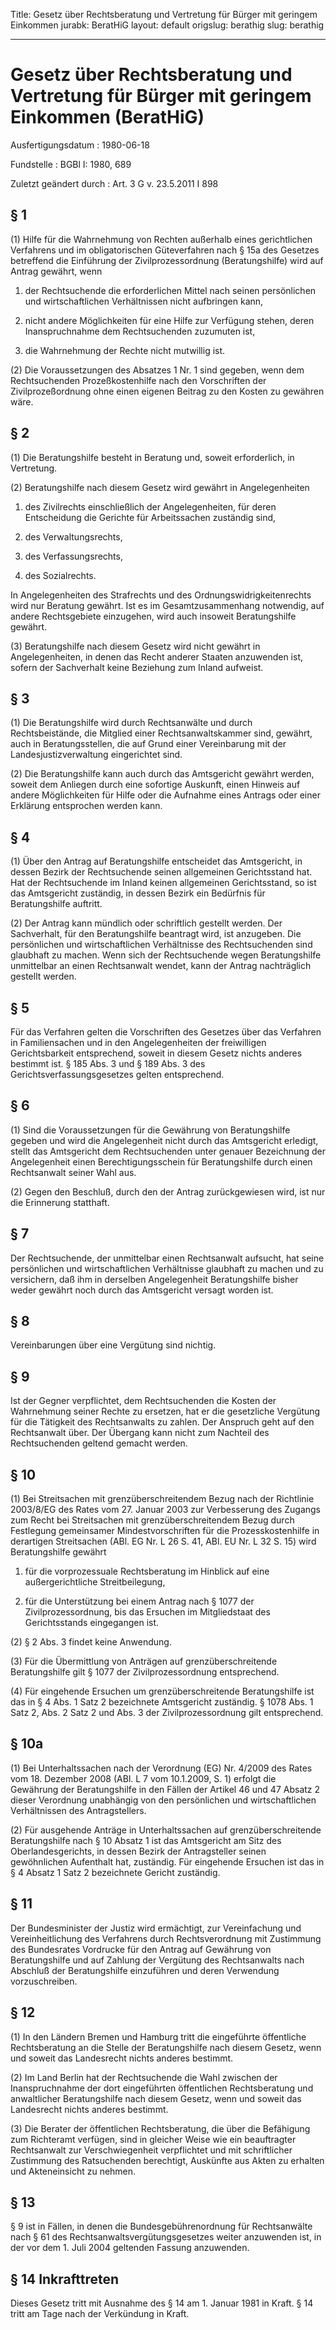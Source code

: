 Title: Gesetz über Rechtsberatung und Vertretung für Bürger mit geringem Einkommen
jurabk: BeratHiG
layout: default
origslug: berathig
slug: berathig

---

# Gesetz über Rechtsberatung und Vertretung für Bürger mit geringem Einkommen (BeratHiG)

Ausfertigungsdatum
:   1980-06-18

Fundstelle
:   BGBl I: 1980, 689

Zuletzt geändert durch
:   Art. 3 G v. 23.5.2011 I 898


## § 1

(1) Hilfe für die Wahrnehmung von Rechten außerhalb eines
gerichtlichen Verfahrens und im obligatorischen Güteverfahren nach §
15a des Gesetzes betreffend die Einführung der Zivilprozessordnung
(Beratungshilfe) wird auf Antrag gewährt, wenn

1.  der Rechtsuchende die erforderlichen Mittel nach seinen persönlichen
    und wirtschaftlichen Verhältnissen nicht aufbringen kann,


2.  nicht andere Möglichkeiten für eine Hilfe zur Verfügung stehen, deren
    Inanspruchnahme dem Rechtsuchenden zuzumuten ist,


3.  die Wahrnehmung der Rechte nicht mutwillig ist.




(2) Die Voraussetzungen des Absatzes 1 Nr. 1 sind gegeben, wenn dem
Rechtsuchenden Prozeßkostenhilfe nach den Vorschriften der
Zivilprozeßordnung ohne einen eigenen Beitrag zu den Kosten zu
gewähren wäre.


## § 2

(1) Die Beratungshilfe besteht in Beratung und, soweit erforderlich,
in Vertretung.

(2) Beratungshilfe nach diesem Gesetz wird gewährt in Angelegenheiten

1.  des Zivilrechts einschließlich der Angelegenheiten, für deren
    Entscheidung die Gerichte für Arbeitssachen zuständig sind,


2.  des Verwaltungsrechts,


3.  des Verfassungsrechts,


4.  des Sozialrechts.



In Angelegenheiten des Strafrechts und des Ordnungswidrigkeitenrechts
wird nur Beratung gewährt. Ist es im Gesamtzusammenhang notwendig, auf
andere Rechtsgebiete einzugehen, wird auch insoweit Beratungshilfe
gewährt.

(3) Beratungshilfe nach diesem Gesetz wird nicht gewährt in
Angelegenheiten, in denen das Recht anderer Staaten anzuwenden ist,
sofern der Sachverhalt keine Beziehung zum Inland aufweist.


## § 3

(1) Die Beratungshilfe wird durch Rechtsanwälte und durch
Rechtsbeistände, die Mitglied einer Rechtsanwaltskammer sind, gewährt,
auch in Beratungsstellen, die auf Grund einer Vereinbarung mit der
Landesjustizverwaltung eingerichtet sind.

(2) Die Beratungshilfe kann auch durch das Amtsgericht gewährt werden,
soweit dem Anliegen durch eine sofortige Auskunft, einen Hinweis auf
andere Möglichkeiten für Hilfe oder die Aufnahme eines Antrags oder
einer Erklärung entsprochen werden kann.


## § 4

(1) Über den Antrag auf Beratungshilfe entscheidet das Amtsgericht, in
dessen Bezirk der Rechtsuchende seinen allgemeinen Gerichtsstand hat.
Hat der Rechtsuchende im Inland keinen allgemeinen Gerichtsstand, so
ist das Amtsgericht zuständig, in dessen Bezirk ein Bedürfnis für
Beratungshilfe auftritt.

(2) Der Antrag kann mündlich oder schriftlich gestellt werden. Der
Sachverhalt, für den Beratungshilfe beantragt wird, ist anzugeben. Die
persönlichen und wirtschaftlichen Verhältnisse des Rechtsuchenden sind
glaubhaft zu machen. Wenn sich der Rechtsuchende wegen Beratungshilfe
unmittelbar an einen Rechtsanwalt wendet, kann der Antrag nachträglich
gestellt werden.


## § 5

Für das Verfahren gelten die Vorschriften des Gesetzes über das
Verfahren in Familiensachen und in den Angelegenheiten der
freiwilligen Gerichtsbarkeit entsprechend, soweit in diesem Gesetz
nichts anderes bestimmt ist. § 185 Abs. 3 und § 189 Abs. 3 des
Gerichtsverfassungsgesetzes gelten entsprechend.


## § 6

(1) Sind die Voraussetzungen für die Gewährung von Beratungshilfe
gegeben und wird die Angelegenheit nicht durch das Amtsgericht
erledigt, stellt das Amtsgericht dem Rechtsuchenden unter genauer
Bezeichnung der Angelegenheit einen Berechtigungsschein für
Beratungshilfe durch einen Rechtsanwalt seiner Wahl aus.

(2) Gegen den Beschluß, durch den der Antrag zurückgewiesen wird, ist
nur die Erinnerung statthaft.


## § 7

Der Rechtsuchende, der unmittelbar einen Rechtsanwalt aufsucht, hat
seine persönlichen und wirtschaftlichen Verhältnisse glaubhaft zu
machen und zu versichern, daß ihm in derselben Angelegenheit
Beratungshilfe bisher weder gewährt noch durch das Amtsgericht versagt
worden ist.


## § 8

Vereinbarungen über eine Vergütung sind nichtig.


## § 9

Ist der Gegner verpflichtet, dem Rechtsuchenden die Kosten der
Wahrnehmung seiner Rechte zu ersetzen, hat er die gesetzliche
Vergütung für die Tätigkeit des Rechtsanwalts zu zahlen. Der Anspruch
geht auf den Rechtsanwalt über. Der Übergang kann nicht zum Nachteil
des Rechtsuchenden geltend gemacht werden.


## § 10

(1) Bei Streitsachen mit grenzüberschreitendem Bezug nach der
Richtlinie 2003/8/EG des Rates vom 27. Januar 2003 zur Verbesserung
des Zugangs zum Recht bei Streitsachen mit grenzüberschreitendem Bezug
durch Festlegung gemeinsamer Mindestvorschriften für die
Prozesskostenhilfe in derartigen Streitsachen (ABl. EG Nr. L 26 S. 41,
ABl. EU Nr. L 32 S. 15) wird Beratungshilfe gewährt

1.  für die vorprozessuale Rechtsberatung im Hinblick auf eine
    außergerichtliche Streitbeilegung,


2.  für die Unterstützung bei einem Antrag nach § 1077 der
    Zivilprozessordnung, bis das Ersuchen im Mitgliedstaat des
    Gerichtsstands eingegangen ist.




(2) § 2 Abs. 3 findet keine Anwendung.

(3) Für die Übermittlung von Anträgen auf grenzüberschreitende
Beratungshilfe gilt § 1077 der Zivilprozessordnung entsprechend.

(4) Für eingehende Ersuchen um grenzüberschreitende Beratungshilfe ist
das in § 4 Abs. 1 Satz 2 bezeichnete Amtsgericht zuständig. § 1078
Abs. 1 Satz 2, Abs. 2 Satz 2 und Abs. 3 der Zivilprozessordnung gilt
entsprechend.


## § 10a

(1) Bei Unterhaltssachen nach der Verordnung (EG) Nr. 4/2009 des Rates
vom 18. Dezember 2008 (ABl. L 7 vom 10.1.2009, S. 1) erfolgt die
Gewährung der Beratungshilfe in den Fällen der Artikel 46 und 47
Absatz 2 dieser Verordnung unabhängig von den persönlichen und
wirtschaftlichen Verhältnissen des Antragstellers.

(2) Für ausgehende Anträge in Unterhaltssachen auf
grenzüberschreitende Beratungshilfe nach § 10 Absatz 1 ist das
Amtsgericht am Sitz des Oberlandesgerichts, in dessen Bezirk der
Antragsteller seinen gewöhnlichen Aufenthalt hat, zuständig. Für
eingehende Ersuchen ist das in § 4 Absatz 1 Satz 2 bezeichnete Gericht
zuständig.


## § 11

Der Bundesminister der Justiz wird ermächtigt, zur Vereinfachung und
Vereinheitlichung des Verfahrens durch Rechtsverordnung mit Zustimmung
des Bundesrates Vordrucke für den Antrag auf Gewährung von
Beratungshilfe und auf Zahlung der Vergütung des Rechtsanwalts nach
Abschluß der Beratungshilfe einzuführen und deren Verwendung
vorzuschreiben.


## § 12

(1) In den Ländern Bremen und Hamburg tritt die eingeführte
öffentliche Rechtsberatung an die Stelle der Beratungshilfe nach
diesem Gesetz, wenn und soweit das Landesrecht nichts anderes
bestimmt.

(2) Im Land Berlin hat der Rechtsuchende die Wahl zwischen der
Inanspruchnahme der dort eingeführten öffentlichen Rechtsberatung und
anwaltlicher Beratungshilfe nach diesem Gesetz, wenn und soweit das
Landesrecht nichts anderes bestimmt.

(3) Die Berater der öffentlichen Rechtsberatung, die über die
Befähigung zum Richteramt verfügen, sind in gleicher Weise wie ein
beauftragter Rechtsanwalt zur Verschwiegenheit verpflichtet und mit
schriftlicher Zustimmung des Ratsuchenden berechtigt, Auskünfte aus
Akten zu erhalten und Akteneinsicht zu nehmen.


## § 13

§ 9 ist in Fällen, in denen die Bundesgebührenordnung für
Rechtsanwälte nach § 61 des Rechtsanwaltsvergütungsgesetzes weiter
anzuwenden ist, in der vor dem 1. Juli 2004 geltenden Fassung
anzuwenden.


## § 14 Inkrafttreten

Dieses Gesetz tritt mit Ausnahme des § 14 am 1. Januar 1981 in Kraft.
§ 14 tritt am Tage nach der Verkündung in Kraft.

